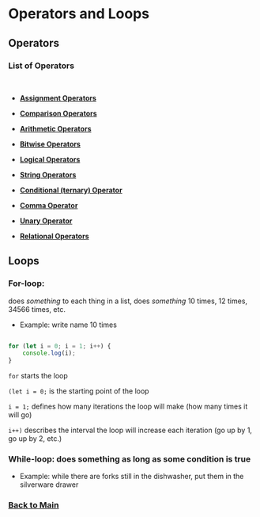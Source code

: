 # Operators and Loops

## Operators

### List of Operators

<br>

* [__Assignment Operators__](https://developer.mozilla.org/en-US/docs/Web/JavaScript/Guide/Expressions_and_Operators#assignment_operators)

* [__Comparison Operators__](https://developer.mozilla.org/en-US/docs/Web/JavaScript/Guide/Expressions_and_Operators#comparison_operators)

* [__Arithmetic Operators__](https://developer.mozilla.org/en-US/docs/Web/JavaScript/Guide/Expressions_and_Operators#arithmetic_operators)

* [__Bitwise Operators__](https://developer.mozilla.org/en-US/docs/Web/JavaScript/Guide/Expressions_and_Operators#bitwise_operators)

* [__Logical Operators__](https://developer.mozilla.org/en-US/docs/Web/JavaScript/Guide/Expressions_and_Operators#logical_operators)

* [__String Operators__](https://developer.mozilla.org/en-US/docs/Web/JavaScript/Guide/Expressions_and_Operators#string_operators)

* [__Conditional (ternary) Operator__](https://developer.mozilla.org/en-US/docs/Web/JavaScript/Guide/Expressions_and_Operators#conditional_ternary_operator)

* [__Comma Operator__](https://developer.mozilla.org/en-US/docs/Web/JavaScript/Guide/Expressions_and_Operators#comma_operator)

* [__Unary Operator__](https://developer.mozilla.org/en-US/docs/Web/JavaScript/Guide/Expressions_and_Operators#unary_operators)

* [__Relational Operators__](https://developer.mozilla.org/en-US/docs/Web/JavaScript/Guide/Expressions_and_Operators#relational_operators)

## Loops

### __For-loop__:

 does *something* to each thing in a list, does *something* 10 times, 12 times, 34566 times, etc.

* Example: write name 10 times

```javascript

for (let i = 0; i = 1; i++) {
    console.log(i);
}

```

`for` starts the loop

`(let i = 0;` is the starting point of the loop

`i = 1;` defines how many iterations the loop will make (how many times it will go)

`i++)` describes the interval the loop will increase each iteration (go up by 1, go up by 2, etc.)

### __While-loop__: does something as long as some condition is true

* Example: while there are forks still in the dishwasher, put them in the silverware drawer

### [Back to Main](README.md)
